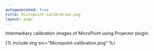 ```yaml
---
autogenerated: true
title: Micropoint-calibration.png
layout: page
---
```


Intermediary calibration images of MicroPoint using Projector plugin.

{% include img src="Micropoint-calibration.png" %}

